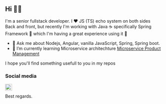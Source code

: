 ## Hi 👋🏻

I'm a senior fullstack developer. I ♥️ JS (TS) echo system on both sides Back and front, but recently I'm working with Java ☕ specifically Spring Framework 🍃 which I'm having a great experience using it 🥰

- 💬 Ask me about Nodejs, Angular, vanilla JavaScript, Spring, Spring boot.
- 🌱 I’m currently learning Microservice architechture [Microservice Product Management](https://github.com/BilalDja/microservice-product)

I hope you'll find something usefull to you in my repos

### Social media

<a href="https://www.linkedin.com/in/bdjaghout">
  <img align="left" alt="Abhishek's LinkedIN" width="22px" src="https://raw.githubusercontent.com/peterthehan/peterthehan/master/assets/linkedin.svg" />
</a>
<br>

Best regards.

<!--
**BilalDja/BilalDja** is a ✨ _special_ ✨ repository because its `README.md` (this file) appears on your GitHub profile.

Here are some ideas to get you started:

- 🔭 I’m currently working on ...
- 🌱 I’m currently learning ...
- 👯 I’m looking to collaborate on ...
- 🤔 I’m looking for help with ...
- 💬 Ask me about ...
- 📫 How to reach me: ...
- 😄 Pronouns: ...
- ⚡ Fun fact: ...
-->
